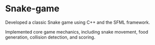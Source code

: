 # Snake-game

 Developed a classic Snake game using C++ and the SFML framework. 

Implemented core game mechanics, including snake movement, food generation, collision detection, and scoring. 
